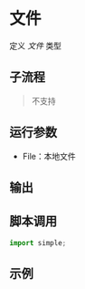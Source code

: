 # 文件 
定义 *文件* 类型

## 子流程
> 不支持


## 运行参数

* File：本地文件


## 输出

    


## 脚本调用

```python
import simple;

```

## 示例